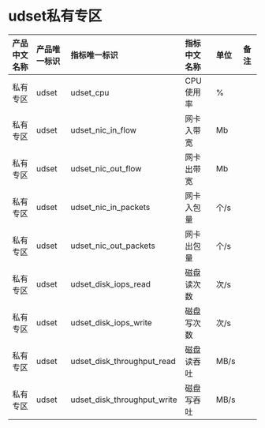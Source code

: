 # udset私有专区

|产品中文名称|产品唯一标识|指标唯一标识|指标中文名称|单位|备注|
|:----|:----|:----|:----|:----|:----|
|私有专区|udset|udset_cpu|CPU使用率|%| |
|私有专区|udset|udset_nic_in_flow|网卡入带宽|Mb| |
|私有专区|udset|udset_nic_out_flow|网卡出带宽|Mb| |
|私有专区|udset|udset_nic_in_packets|网卡入包量|个/s| |
|私有专区|udset|udset_nic_out_packets|网卡出包量|个/s| |
|私有专区|udset|udset_disk_iops_read|磁盘读次数|次/s| |
|私有专区|udset|udset_disk_iops_write|磁盘写次数|次/s| |
|私有专区|udset|udset_disk_throughput_read|磁盘读吞吐|MB/s| |
|私有专区|udset|udset_disk_throughput_write|磁盘写吞吐|MB/s| |
